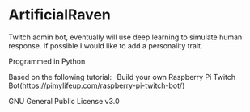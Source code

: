 # ArtificialRaven
Twitch admin bot, eventually will use deep learning to simulate human response. If possible I would like to add a personality trait.

Programmed in Python

Based on the following tutorial:
-Build your own Raspberry Pi Twitch Bot(https://pimylifeup.com/raspberry-pi-twitch-bot/)



GNU General Public License v3.0
